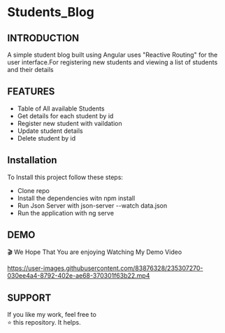 # Students_Blog

## INTRODUCTION
A simple student blog built using Angular uses "Reactive Routing" for the user interface.For registering new students and viewing a list of students and their details


## FEATURES
- Table of All available Students 
- Get details for each student by id
- Register new student with vaildation 
- Update student details 
- Delete student by id 

## Installation 
To Install this project follow these steps:
- Clone repo
- Install the dependencies witn npm install
- Run Json Server with json-server --watch data.json
- Run the application with ng serve
## DEMO
🎬
We Hope That You are enjoying Watching My Demo Video 

https://user-images.githubusercontent.com/83876328/235307270-030ee4a4-8792-402e-ae68-370301f63b22.mp4

## SUPPORT
If you like my work, feel free to </br>
⭐ this repository. It helps.

  




